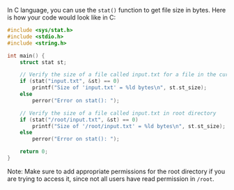 In C language, you can use the `stat()` function to get file size in bytes. Here is how your code would look like in C:

```C
#include <sys/stat.h>
#include <stdio.h>
#include <string.h>

int main() {
    struct stat st;

    // Verify the size of a file called input.txt for a file in the current working directory
    if (stat("input.txt", &st) == 0)
        printf("Size of 'input.txt' = %ld bytes\n", st.st_size);
    else
        perror("Error on stat(): ");

    // Verify the size of a file called input.txt in root directory
    if (stat("/root/input.txt", &st) == 0)
        printf("Size of '/root/input.txt' = %ld bytes\n", st.st_size);
    else
        perror("Error on stat(): ");

    return 0;
}
```

Note: Make sure to add appropriate permissions for the root directory if you are trying to access it, since not all users have read permission in `/root`.
